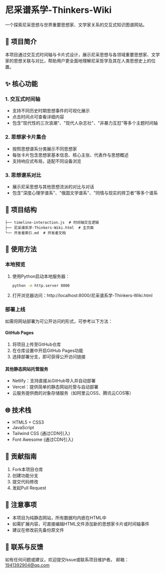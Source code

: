 # 尼采谱系学-Thinkers-Wiki

一个探索尼采思想与世界重要思想家、文学家关系的交互式知识图谱网站。

## 📖 项目简介

本项目通过交互式时间轴与卡片式设计，展示尼采思想与各领域重要思想家、文学家的思想关联与对比，帮助用户更全面地理解尼采哲学及其在人类思想史上的位置。

## ✨ 核心功能

### 1. 交互式时间轴
- 支持不同历史时期思想事件的可视化展示
- 点击时间点可查看详细内容
- 包含"现代性的三次浪潮"、"现代人杂志社"、"非暴力互怼"等多个主题时间轴

### 2. 思想家卡片集合
- 按照思想谱系分类展示不同思想家
- 每张卡片包含思想家基本信息、核心主张、代表作与思想概述
- 支持响应式布局，适配不同设备浏览

### 3. 思想谱系对比
- 展示尼采思想与其他思想流派的对比与对话
- 包含"深度心理学谱系"、"俄国文学谱系"、"同情与现实的捍卫者"等多个谱系

## 📁 项目结构

```
├── timeline-interaction.js  # 时间轴交互逻辑
├── 尼采谱系学-Thinkers-Wiki.html  # 主页面
└── 开发者索引.md  # 开发者文档
```

## 🚀 使用方法

### 本地预览
1. 使用Python启动本地服务器：
   ```bash
   python -m http.server 8000
   ```
2. 打开浏览器访问：http://localhost:8000/尼采谱系学-Thinkers-Wiki.html

### 部署上线
如需将网站部署为可公开访问的形式，可参考以下方法：

#### GitHub Pages
1. 将项目上传至GitHub仓库
2. 在仓库设置中开启GitHub Pages功能
3. 选择部署分支，即可获得公开访问链接

#### 其他静态网站托管服务
- Netlify：支持直接从GitHub导入并自动部署
- Vercel：提供简单的静态网站托管与自动部署
- 云服务提供商的对象存储服务（如阿里云OSS、腾讯云COS等）

## 🌐 技术栈

- HTML5 + CSS3
- JavaScript
- Tailwind CSS (通过CDN引入)
- Font Awesome (通过CDN引入)

## 🤝 贡献指南

1. Fork本项目仓库
2. 创建功能分支
3. 提交代码修改
4. 发起Pull Request

## 📝 注意事项
- 本项目为纯静态网站，所有数据均内嵌在HTML中
- 如需扩展内容，可直接编辑HTML文件添加新的思想家卡片或时间轴事件
- 建议在修改前先备份原文件

## 📧 联系与反馈

如有任何问题或建议，欢迎提交Issue或联系项目维护者。
邮箱：1941392904@qq.com